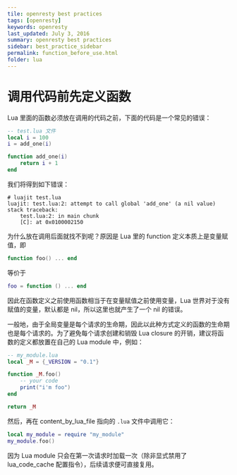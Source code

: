 ```yaml
---
tile: openresty best practices
tags: [openresty]
keywords: openresty
last_updated: July 3, 2016
summary: openresty best practices
sidebar: best_practice_sidebar
permalink: function_before_use.html
folder: lua
---
```

# 调用代码前先定义函数

Lua 里面的函数必须放在调用的代码之前，下面的代码是一个常见的错误：

```lua
-- test.lua 文件
local i = 100
i = add_one(i)

function add_one(i)
	return i + 1
end
```

我们将得到如下错误：

```shell
# luajit test.lua
luajit: test.lua:2: attempt to call global 'add_one' (a nil value)
stack traceback:
    test.lua:2: in main chunk
    [C]: at 0x0100002150
```

为什么放在调用后面就找不到呢？原因是 Lua 里的 function 定义本质上是变量赋值，即

```lua
function foo() ... end
```

等价于

```lua
foo = function () ... end
```

因此在函数定义之前使用函数相当于在变量赋值之前使用变量，Lua 世界对于没有赋值的变量，默认都是 nil，所以这里也就产生了一个 nil 的错误。

一般地，由于全局变量是每个请求的生命期，因此以此种方式定义的函数的生命期也是每个请求的。为了避免每个请求创建和销毁 Lua closure 的开销，建议将函数的定义都放置在自己的 Lua module 中，例如：

```lua
-- my_module.lua
local _M = {_VERSION = "0.1"}

function _M.foo()
    -- your code
    print("i'm foo")
end

return _M
```

然后，再在 content\_by\_lua\_file 指向的 `.lua` 文件中调用它：

```lua
local my_module = require "my_module"
my_module.foo()
```

因为 Lua module 只会在第一次请求时加载一次（除非显式禁用了 lua\_code\_cache 配置指令），后续请求便可直接复用。

